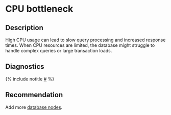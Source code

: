 # CPU bottleneck

## Description

High CPU usage can lead to slow query processing and increased response times. When CPU resources are limited, the database might struggle to handle complex queries or large transaction loads.

## Diagnostics

{% include notitle [#](_includes/cpu-bottleneck.md) %}

## Recommendation

Add more [database nodes](../../../concepts/glossary.md#database-node).